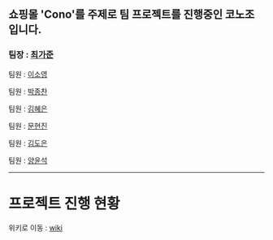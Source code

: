 ## 쇼핑몰 'Cono'를 주제로 팀 프로젝트를 진행중인 코노조 입니다.

### 팀장 : [최가준][1]

[1]: https://github.com/BrainHellChang


팀원 : [이소영][2]

[2]: https://github.com/LEESO0

팀원 : [박종찬][3]

[3]: https://github.com/Pabianne94

팀원 : [김혜은][4]

[4]: https://github.com/kimhenni

팀원 : [문현진][5]

[5]: https://github.com/zeromoonsgs

팀원 : [김도은][6]

[6]: https://github.com/dodawndo

팀원 : [양윤석][7]

[7]: https://github.com/sodong1234


---

# 프로젝트 진행 현황 

위키로 이동 : [wiki][8]

[8]: https://github.com/Sodong1234/ITWILL_proj/wiki

